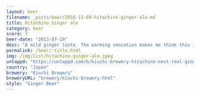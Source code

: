 ```yaml
---
layout: beer
filename: _posts/beer/2016-11-09-hitachino-ginger-ale.md
title: Hitachino Ginger ale
category: beer
score: 7
beer-date: "2013-07-19"
desc: "A mild ginger taste. The warming sensation makes me think this isn't meant for summer"
permalink: /beer/:title.html
img: /img/list/hitachino-ginger-ale.jpeg
untappd: "https://untappd.com/b/kiuchi-brewery-hitachino-nest-real-ginger-ale/17674"
country: "Japan"
brewery: "Kiuchi Brewery"
breweryURL: "brewery/kiuchi-brewery.html"
style: "Ginger Beer"
---
```

